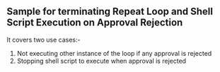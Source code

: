 ## Sample for terminating Repeat Loop and Shell Script Execution on Approval Rejection

It covers two use cases:-

1. Not executing other instance of the loop if any approval is rejected
2. Stopping shell script to execute when approval is rejected
